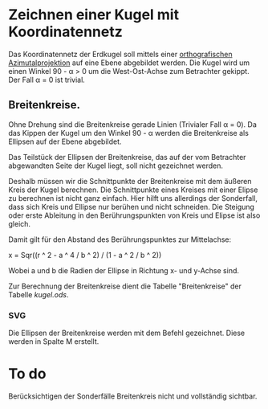 # Zeichnen einer Kugel mit Koordinatennetz 

Das Koordinatennetz der Erdkugel soll mittels einer [orthografischen Azimutalprojektion](https://de.wikipedia.org/wiki/Orthografische_Azimutalprojektion) auf eine Ebene abgebildet werden.
Die Kugel wird um einen Winkel 90 - &alpha; &gt; 0 um die West-Ost-Achse zum Betrachter gekippt. Der Fall &alpha; = 0 ist trivial.

## Breitenkreise.

Ohne Drehung sind die Breitenkreise gerade Linien (Trivialer Fall &alpha; = 0). Da das Kippen der Kugel um den Winkel 90 - &alpha; werden die Breitenkreise als Ellipsen auf der Ebene abgebildet.

Das Teilstück der Ellipsen der Breitenkreise, das auf der vom Betrachter abgewandten Seite der Kugel liegt, soll nicht gezeichnet werden. 

Deshalb müssen wir die Schnittpunkte der Breitenkreise mit dem äußeren Kreis der Kugel berechnen. Die Schnittpunkte eines Kreises mit einer Elipse zu berechnen ist nicht ganz einfach. Hier hilft uns allerdings der Sonderfall, dass sich Kreis und Ellipse nur berühen und nicht schneiden. Die Steigung oder erste Ableitung in den Berührungspunkten von Kreis und Elipse ist also gleich.

Damit gilt für den Abstand des Berührungspunktes zur Mittelachse:

x =  Sqr((r ^ 2 - a ^ 4 / b ^ 2) / (1 - a ^ 2 / b ^ 2))

Wobei a und b die Radien der Ellipse in Richtung x- und y-Achse sind.


Zur Berechnung der Breitenkreise dient die Tabelle "Breitenkreise" der Tabelle *kugel.ods*.
 
### SVG

Die Ellipsen der Breitenkreise werden mit dem Befehl <path /> gezeichnet. Diese werden in Spalte M erstellt.

# To do

Berücksichtigen der Sonderfälle Breitenkreis nicht und vollständig sichtbar.







